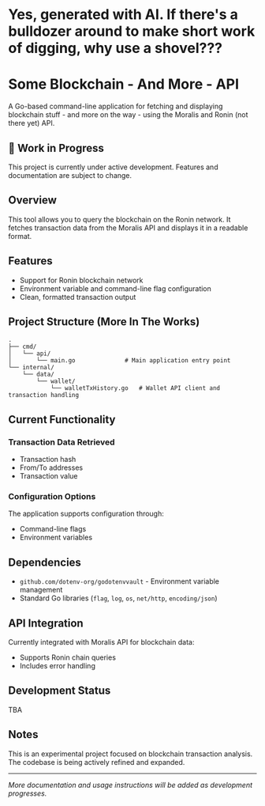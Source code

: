 # Yes, generated with AI. If there's a bulldozer around to make short work of digging, why use a shovel???

# Some Blockchain - And More - API

A Go-based command-line application for fetching and displaying blockchain stuff - and more on the way - using the Moralis and Ronin (not there yet) API.

## 🚧 Work in Progress

This project is currently under active development. Features and documentation are subject to change.

## Overview

This tool allows you to query the blockchain on the Ronin network. It fetches transaction data from the Moralis API and displays it in a readable format.

## Features

- Support for Ronin blockchain network
- Environment variable and command-line flag configuration
- Clean, formatted transaction output

## Project Structure (More In The Works)

```
.
├── cmd/
│   └── api/
│       └── main.go              # Main application entry point
└── internal/
    └── data/
        └── wallet/
            └── walletTxHistory.go   # Wallet API client and transaction handling
```

## Current Functionality

### Transaction Data Retrieved
- Transaction hash
- From/To addresses
- Transaction value

### Configuration Options
The application supports configuration through:
- Command-line flags
- Environment variables

## Dependencies

- `github.com/dotenv-org/godotenvvault` - Environment variable management
- Standard Go libraries (`flag`, `log`, `os`, `net/http`, `encoding/json`)

## API Integration

Currently integrated with Moralis API for blockchain data:
- Supports Ronin chain queries
- Includes error handling

## Development Status

TBA

## Notes

This is an experimental project focused on blockchain transaction analysis. The codebase is being actively refined and expanded.

---

*More documentation and usage instructions will be added as development progresses.*
